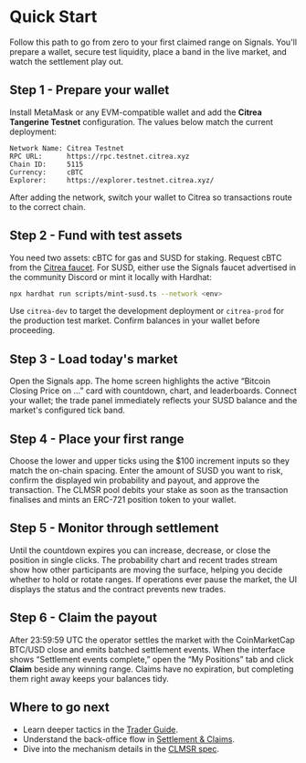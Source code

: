 # Quick Start

Follow this path to go from zero to your first claimed range on Signals. You'll prepare a wallet, secure test liquidity, place a band in the live market, and watch the settlement play out.

## Step 1 - Prepare your wallet

Install MetaMask or any EVM-compatible wallet and add the **Citrea Tangerine Testnet** configuration. The values below match the current deployment:

```text
Network Name: Citrea Testnet
RPC URL:      https://rpc.testnet.citrea.xyz
Chain ID:     5115
Currency:     cBTC
Explorer:     https://explorer.testnet.citrea.xyz/
```

After adding the network, switch your wallet to Citrea so transactions route to the correct chain.

## Step 2 - Fund with test assets

You need two assets: cBTC for gas and SUSD for staking. Request cBTC from the [Citrea faucet](https://faucet.testnet.citrea.xyz/). For SUSD, either use the Signals faucet advertised in the community Discord or mint it locally with Hardhat:

```bash
npx hardhat run scripts/mint-susd.ts --network <env>
```

Use `citrea-dev` to target the development deployment or `citrea-prod` for the production test market. Confirm balances in your wallet before proceeding.

## Step 3 - Load today's market

Open the Signals app. The home screen highlights the active “Bitcoin Closing Price on …” card with countdown, chart, and leaderboards. Connect your wallet; the trade panel immediately reflects your SUSD balance and the market's configured tick band.

## Step 4 - Place your first range

Choose the lower and upper ticks using the $100 increment inputs so they match the on-chain spacing. Enter the amount of SUSD you want to risk, confirm the displayed win probability and payout, and approve the transaction. The CLMSR pool debits your stake as soon as the transaction finalises and mints an ERC-721 position token to your wallet.

## Step 5 - Monitor through settlement

Until the countdown expires you can increase, decrease, or close the position in single clicks. The probability chart and recent trades stream show how other participants are moving the surface, helping you decide whether to hold or rotate ranges. If operations ever pause the market, the UI displays the status and the contract prevents new trades.

## Step 6 - Claim the payout

After 23:59:59 UTC the operator settles the market with the CoinMarketCap BTC/USD close and emits batched settlement events. When the interface shows “Settlement events complete,” open the “My Positions” tab and click **Claim** beside any winning range. Claims have no expiration, but completing them right away keeps your balances tidy.

## Where to go next

- Learn deeper tactics in the [Trader Guide](../user/positions-lifecycle.md).
- Understand the back-office flow in [Settlement & Claims](../user/settlement.md).
- Dive into the mechanism details in the [CLMSR spec](../mechanism/overview.md).
